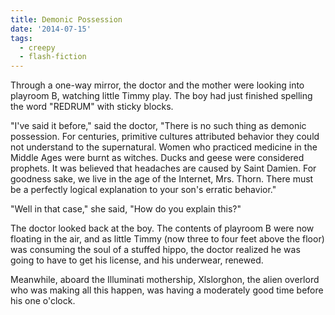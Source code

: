 ```yaml
---
title: Demonic Possession
date: '2014-07-15'
tags:
  - creepy
  - flash-fiction
---
```


Through a one-way mirror, the doctor and the mother were looking into playroom
B, watching little Timmy play. The boy had just finished spelling the word
"REDRUM" with sticky blocks.

<!-- truncate -->

"I've said it before," said the doctor, "There is no such thing as demonic
possession. For centuries, primitive cultures attributed behavior they could not
understand to the supernatural. Women who practiced medicine in the Middle Ages
were burnt as witches. Ducks and geese were considered prophets. It was believed
that headaches are caused by Saint Damien. For goodness sake, we live in the age
of the Internet, Mrs. Thorn. There must be a perfectly logical explanation to
your son's erratic behavior."

"Well in that case," she said, "How do you explain this?"

The doctor looked back at the boy. The contents of playroom B were now floating
in the air, and as little Timmy (now three to four feet above the floor) was
consuming the soul of a stuffed hippo, the doctor realized he was going to have
to get his license, and his underwear, renewed.

Meanwhile, aboard the Illuminati mothership, Xlslorghon, the alien overlord who
was making all this happen, was having a moderately good time before his one
o'clock.
